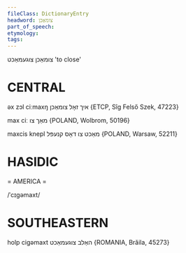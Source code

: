 ```yaml
---
fileClass: DictionaryEntry
headword: צו‏מאַכן
part_of_speech: 
etymology: 
tags: 
---
```

צו‏מאַכן
צוגעמאַכט
'to close'

CENTRAL
========

əx zɔl ciːmaxŋ איך זאָל צומאַכן {ETCP, Sîg Felső Szek, 47223}

max ciː מאַך צו {POLAND, Wolbrom, 50196}

maxcis knepl מאַכט צו דאָס קנעפּל {POLAND, Warsaw, 52211}

HASIDIC
=======
= AMERICA = 

/ˈcɪgəmaxt/

SOUTHEASTERN
==============

holp cigəmaxt האַלב צוגעמאַכט {ROMANIA, Brăila, 45273}